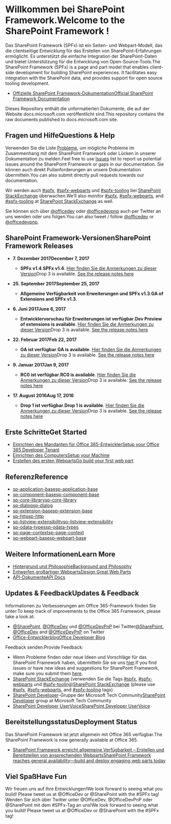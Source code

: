 # <a name="welcome-to-the-sharepoint-framework"></a><span data-ttu-id="bf9ed-101">Willkommen bei SharePoint Framework.</span><span class="sxs-lookup"><span data-stu-id="bf9ed-101">Welcome to the SharePoint Framework !</span></span>

<span data-ttu-id="bf9ed-p101">Das SharePoint Framework (SPFx) ist ein Seiten- und Webpart-Modell, das die clientseitige Entwicklung für das Erstellen von SharePoint-Erfahrungen ermöglicht. Es unterstützt die einfache Integration der SharePoint-Daten und bietet Unterstützung für die Entwicklung von Open-Source-Tools.</span><span class="sxs-lookup"><span data-stu-id="bf9ed-p101">The SharePoint Framework (SPFx) is a page and part model that enables client-side development for building SharePoint experiences. It facilitates easy integration with the SharePoint data, and provides support for open source tooling development.</span></span>

* <span data-ttu-id="bf9ed-104">[Offizielle SharePoint Framework-Dokumentation](http://aka.ms/spfx)</span><span class="sxs-lookup"><span data-stu-id="bf9ed-104">[Official SharePoint Framework Documentation](http://aka.ms/spfx)</span></span>

<span data-ttu-id="bf9ed-105">Dieses Repository enthält die unformatierten Dokumente, die auf der Website docs.microsoft.com veröffentlicht sind.</span><span class="sxs-lookup"><span data-stu-id="bf9ed-105">This repository contains the raw documents published to docs.microsoft.com site.</span></span>

## <a name="questions--help"></a><span data-ttu-id="bf9ed-106">Fragen und Hilfe</span><span class="sxs-lookup"><span data-stu-id="bf9ed-106">Questions & Help</span></span>

<span data-ttu-id="bf9ed-107">Verwenden Sie die Liste [Probleme](((https://github.com/SharePoint/sp-dev-docs/issues))), um mögliche Probleme im Zusammenhang mit dem SharePoint Framework oder Lücken in unserer Dokumentation zu melden.</span><span class="sxs-lookup"><span data-stu-id="bf9ed-107">Feel free to use [Issues](((https://github.com/SharePoint/sp-dev-docs/issues))) list to report us potential issues around the SharePoint Framework or gaps in our documentation.</span></span> <span data-ttu-id="bf9ed-108">Sie können auch direkt Pullanforderungen an unsere Dokumentation übermitteln.</span><span class="sxs-lookup"><span data-stu-id="bf9ed-108">You can also submit directly pull requests towards our documentation.</span></span> 

<span data-ttu-id="bf9ed-109">Wir werden auch [#spfx](((http://sharepoint.stackexchange.com/)tags/spfx/)), [#spfx-webparts](((http://sharepoint.stackexchange.com/)tags/spfx-webparts/)) und [#spfx-tooling](((http://sharepoint.stackexchange.com/)tags/spfx-tooling/)) bei [SharePoint StackExchange](http://sharepoint.stackexchange.com/) überwachen.</span><span class="sxs-lookup"><span data-stu-id="bf9ed-109">We’ll also monitor [#spfx](((http://sharepoint.stackexchange.com/)tags/spfx/)), [#spfx-webparts](((http://sharepoint.stackexchange.com/)tags/spfx-webparts/)), and [#spfx-tooling](((http://sharepoint.stackexchange.com/)tags/spfx-tooling/)) at [SharePoint StackExchange](http://sharepoint.stackexchange.com/) as well.</span></span>

<span data-ttu-id="bf9ed-110">Sie können sich über [@officedev](https://twitter.com/officedev) oder [@officedevpnp](https://twitter.com/officedevpnp) auch per Twitter an uns wenden oder uns folgen.</span><span class="sxs-lookup"><span data-stu-id="bf9ed-110">You can also tweet / follow [@officedev](https://twitter.com/officedev) or [@officedevpnp](https://twitter.com/officedevpnp).</span></span>

## <a name="sharepoint-framework-releases"></a><span data-ttu-id="bf9ed-111">SharePoint Framework-Versionen</span><span class="sxs-lookup"><span data-stu-id="bf9ed-111">SharePoint Framework Releases</span></span>
* <span data-ttu-id="bf9ed-112">**7. Dezember 2017**</span><span class="sxs-lookup"><span data-stu-id="bf9ed-112">**December 7, 2017**</span></span>
   *  <span data-ttu-id="bf9ed-113">**SPFx v1.4**.</span><span class="sxs-lookup"><span data-stu-id="bf9ed-113">**SPFx v1.4**.</span></span> <span data-ttu-id="bf9ed-114">[Hier finden Sie die Anmerkungen zu dieser Version](https://github.com/SharePoint/sp-dev-docs/wiki/Release-Notes-for-SPFx-Package-Version-1.4)</span><span class="sxs-lookup"><span data-stu-id="bf9ed-114">Drop 3 is available.  [See the release notes here](https://github.com/SharePoint/sp-dev-docs/wiki/Release-Notes-for-SPFx-Package-Version-1.4)</span></span>

* <span data-ttu-id="bf9ed-115">**25. September 2017**</span><span class="sxs-lookup"><span data-stu-id="bf9ed-115">**September 25, 2017**</span></span>
   *  <span data-ttu-id="bf9ed-116">**Allgemeine Verfügbarkeit von Erweiterungen und SPFx v1.3**.</span><span class="sxs-lookup"><span data-stu-id="bf9ed-116">**GA of Extensions and SPFx v1.3**.</span></span>

* <span data-ttu-id="bf9ed-117">**6. Juni 2017**</span><span class="sxs-lookup"><span data-stu-id="bf9ed-117">**June 6, 2017**</span></span>
   *  <span data-ttu-id="bf9ed-118">**Entwicklervorschau für Erweiterungen ist verfügbar**.</span><span class="sxs-lookup"><span data-stu-id="bf9ed-118">**Dev Preview of extensions is available**.</span></span>  <span data-ttu-id="bf9ed-119">[Hier finden Sie die Anmerkungen zu dieser Version](https://github.com/SharePoint/sp-dev-docs/wiki/Release-Notes---Extensions-Dev-Preview-Drop-1)</span><span class="sxs-lookup"><span data-stu-id="bf9ed-119">Drop 3 is available.  [See the release notes here](https://github.com/SharePoint/sp-dev-docs/wiki/Release-Notes---Extensions-Dev-Preview-Drop-1)</span></span>

* <span data-ttu-id="bf9ed-120">**22. Februar 2017**</span><span class="sxs-lookup"><span data-stu-id="bf9ed-120">**Feb 22, 2017**</span></span>
   *  <span data-ttu-id="bf9ed-121">**GA ist verfügbar**.</span><span class="sxs-lookup"><span data-stu-id="bf9ed-121">**GA is available**.</span></span>  <span data-ttu-id="bf9ed-122">[Hier finden Sie die Anmerkungen zu dieser Version](https://github.com/SharePoint/sp-dev-docs/wiki/Release-Notes-GA)</span><span class="sxs-lookup"><span data-stu-id="bf9ed-122">Drop 3 is available.  [See the release notes here](https://github.com/SharePoint/sp-dev-docs/wiki/Release-Notes-GA)</span></span>

* <span data-ttu-id="bf9ed-123">**9. Januar 2017**</span><span class="sxs-lookup"><span data-stu-id="bf9ed-123">**Jan 9, 2017**</span></span>
   *  <span data-ttu-id="bf9ed-124">**RC0 ist verfügbar**.</span><span class="sxs-lookup"><span data-stu-id="bf9ed-124">**RC0 is available**.</span></span>  <span data-ttu-id="bf9ed-125">[Hier finden Sie die Anmerkungen zu dieser Version](https://github.com/SharePoint/sp-dev-docs/wiki/Release-Notes-RC0)</span><span class="sxs-lookup"><span data-stu-id="bf9ed-125">Drop 3 is available.  [See the release notes here](https://github.com/SharePoint/sp-dev-docs/wiki/Release-Notes-RC0)</span></span>

* <span data-ttu-id="bf9ed-126">**17. August 2016**</span><span class="sxs-lookup"><span data-stu-id="bf9ed-126">**Aug 17, 2016**</span></span>
   * <span data-ttu-id="bf9ed-127">**Drop 1 ist verfügbar**.</span><span class="sxs-lookup"><span data-stu-id="bf9ed-127">**Drop 1 is available**.</span></span>  <span data-ttu-id="bf9ed-128">[Hier finden Sie die Anmerkungen zu dieser Version](https://github.com/SharePoint/sp-dev-docs/wiki/Drop-1)</span><span class="sxs-lookup"><span data-stu-id="bf9ed-128">Drop 3 is available.  [See the release notes here](https://github.com/SharePoint/sp-dev-docs/wiki/Drop-1)</span></span>
   
## <a name="get-started"></a><span data-ttu-id="bf9ed-129">Erste Schritte</span><span class="sxs-lookup"><span data-stu-id="bf9ed-129">Get Started</span></span>

* <span data-ttu-id="bf9ed-130">[Einrichten des Mandanten für Office 365-Entwickler](https://docs.microsoft.com/de-DE/sharepoint/dev/spfx/set-up-your-developer-tenant)</span><span class="sxs-lookup"><span data-stu-id="bf9ed-130">[Setup your Office 365 Developer Tenant](https://docs.microsoft.com/de-DE/sharepoint/dev/spfx/set-up-your-developer-tenant)</span></span>
* <span data-ttu-id="bf9ed-131">[Einrichten des Computers](https://docs.microsoft.com/de-DE/sharepoint/dev/spfx/set-up-your-development-environment)</span><span class="sxs-lookup"><span data-stu-id="bf9ed-131">[Setup your Machine](https://docs.microsoft.com/de-DE/sharepoint/dev/spfx/set-up-your-development-environment)</span></span>
* <span data-ttu-id="bf9ed-132">[Erstellen des ersten Webparts](https://docs.microsoft.com/de-DE/sharepoint/dev/spfx/web-parts/get-started/build-a-hello-world-web-part)</span><span class="sxs-lookup"><span data-stu-id="bf9ed-132">[Go build your first web part](https://docs.microsoft.com/de-DE/sharepoint/dev/spfx/web-parts/get-started/build-a-hello-world-web-part)</span></span>

## <a name="reference"></a><span data-ttu-id="bf9ed-133">Referenz</span><span class="sxs-lookup"><span data-stu-id="bf9ed-133">Reference</span></span>
* <span data-ttu-id="bf9ed-134">[sp-application-base](https://docs.microsoft.com/de-DE/javascript/api/sp-application-base)</span><span class="sxs-lookup"><span data-stu-id="bf9ed-134">[sp-application-base](https://docs.microsoft.com/de-DE/javascript/api/sp-application-base)</span></span>
* <span data-ttu-id="bf9ed-135">[sp-component-base](https://docs.microsoft.com/de-DE/javascript/api/sp-component-base)</span><span class="sxs-lookup"><span data-stu-id="bf9ed-135">[sp-component-base](https://docs.microsoft.com/de-DE/javascript/api/sp-component-base)</span></span>
* <span data-ttu-id="bf9ed-136">[sp-core-library](https://docs.microsoft.com/de-DE/javascript/api/sp-core-library)</span><span class="sxs-lookup"><span data-stu-id="bf9ed-136">[sp-core-library](https://docs.microsoft.com/de-DE/javascript/api/sp-core-library)</span></span>
* <span data-ttu-id="bf9ed-137">[sp-dialog](https://docs.microsoft.com/de-DE/javascript/api/sp-dialog)</span><span class="sxs-lookup"><span data-stu-id="bf9ed-137">[sp-dialog](https://docs.microsoft.com/de-DE/javascript/api/sp-dialog)</span></span>
* <span data-ttu-id="bf9ed-138">[sp-extension-base](https://docs.microsoft.com/de-DE/javascript/api/sp-extension-base)</span><span class="sxs-lookup"><span data-stu-id="bf9ed-138">[sp-extension-base](https://docs.microsoft.com/de-DE/javascript/api/sp-extension-base)</span></span>
* <span data-ttu-id="bf9ed-139">[sp-http](https://docs.microsoft.com/de-DE/javascript/api/sp-http)</span><span class="sxs-lookup"><span data-stu-id="bf9ed-139">[sp-http](https://docs.microsoft.com/de-DE/javascript/api/sp-http)</span></span>
* <span data-ttu-id="bf9ed-140">[sp-listview-extensibility](https://docs.microsoft.com/de-DE/javascript/api/sp-listview-extensibility)</span><span class="sxs-lookup"><span data-stu-id="bf9ed-140">[sp-listview-extensibility](https://docs.microsoft.com/de-DE/javascript/api/sp-listview-extensibility)</span></span>
* <span data-ttu-id="bf9ed-141">[sp-odata-types](https://docs.microsoft.com/de-DE/javascript/api/sp-odata-types)</span><span class="sxs-lookup"><span data-stu-id="bf9ed-141">[sp-odata-types](https://docs.microsoft.com/de-DE/javascript/api/sp-odata-types)</span></span>
* <span data-ttu-id="bf9ed-142">[sp-page-context](https://docs.microsoft.com/de-DE/javascript/api/sp-page-context)</span><span class="sxs-lookup"><span data-stu-id="bf9ed-142">[sp-page-context](https://docs.microsoft.com/de-DE/javascript/api/sp-page-context)</span></span>
* <span data-ttu-id="bf9ed-143">[sp-webpart-base](https://docs.microsoft.com/de-DE/javascript/api/sp-webpart-base)</span><span class="sxs-lookup"><span data-stu-id="bf9ed-143">[sp-webpart-base](https://docs.microsoft.com/de-DE/javascript/api/sp-webpart-base)</span></span>

## <a name="learn-more"></a><span data-ttu-id="bf9ed-144">Weitere Informationen</span><span class="sxs-lookup"><span data-stu-id="bf9ed-144">Learn More</span></span>

* <span data-ttu-id="bf9ed-145">[Hintergrund und Philosophie](https://docs.microsoft.com/de-DE/sharepoint/dev/spfx/sharepoint-framework-overview)</span><span class="sxs-lookup"><span data-stu-id="bf9ed-145">[Background and Philosophy](https://docs.microsoft.com/de-DE/sharepoint/dev/spfx/sharepoint-framework-overview)</span></span>
* <span data-ttu-id="bf9ed-146">[Entwerfen großartiger Webparts](https://docs.microsoft.com/de-DE/sharepoint/dev/design/design-guidance-overview)</span><span class="sxs-lookup"><span data-stu-id="bf9ed-146">[Design Great Web Parts](https://docs.microsoft.com/de-DE/sharepoint/dev/design/design-guidance-overview)</span></span>
* <span data-ttu-id="bf9ed-147">[API-Dokumente](https://docs.microsoft.com/de-DE/javascript/api/sp-application-base)</span><span class="sxs-lookup"><span data-stu-id="bf9ed-147">[API Docs](https://docs.microsoft.com/de-DE/javascript/api/sp-application-base)</span></span>

## <a name="updates--feedback"></a><span data-ttu-id="bf9ed-148">Updates & Feedback</span><span class="sxs-lookup"><span data-stu-id="bf9ed-148">Updates & Feedback</span></span>

<span data-ttu-id="bf9ed-149">Informationen zu Verbesserungen am Office 365-Framework finden Sie unter:</span><span class="sxs-lookup"><span data-stu-id="bf9ed-149">To keep track of improvements to the Office 365 Framework, please take a look at:</span></span>

* <span data-ttu-id="bf9ed-150">[@SharePoint](https://twitter.com/sharepoint), [@OfficeDev](https://twitter.com/officedev) und [@OfficeDevPnP](https://twitter.com/officedevpnp) bei Twitter</span><span class="sxs-lookup"><span data-stu-id="bf9ed-150">[@SharePoint](https://twitter.com/sharepoint), [@OfficeDev](https://twitter.com/officedev) and [@OfficeDevPnP](https://twitter.com/officedevpnp) on Twitter</span></span>
* <span data-ttu-id="bf9ed-151">[Office-Entwicklerblog](http://dev.office.com/blogs)</span><span class="sxs-lookup"><span data-stu-id="bf9ed-151">[Office Developer Blog](http://dev.office.com/blogs)</span></span>

<span data-ttu-id="bf9ed-152">Feedback senden:</span><span class="sxs-lookup"><span data-stu-id="bf9ed-152">Provide Feedback:</span></span>

* <span data-ttu-id="bf9ed-153">Wenn Probleme finden oder neue Ideen und Vorschläge für das SharePoint Framework haben, übermitteln Sie sie uns [hier](https://github.com/SharePoint/sp-dev-docs/issues).</span><span class="sxs-lookup"><span data-stu-id="bf9ed-153">If you find issues or have new ideas and suggestions for SharePoint Framework, make sure you submit them [here](https://github.com/SharePoint/sp-dev-docs/issues).</span></span>
* <span data-ttu-id="bf9ed-154">[SharePoint StackExchange](http://sharepoint.stackexchange.com/) (verwenden Sie die Tags [#spfx](((http://sharepoint.stackexchange.com/)tags/spfx/)), [#spfx-webparts](((http://sharepoint.stackexchange.com/)tags/spfx-webparts/)) und [#spfx-tooling](((http://sharepoint.stackexchange.com/)tags/spfx-tooling/)))</span><span class="sxs-lookup"><span data-stu-id="bf9ed-154">[SharePoint StackExchange](http://sharepoint.stackexchange.com/) (please use [#spfx](((http://sharepoint.stackexchange.com/)tags/spfx/)), [#spfx-webparts](((http://sharepoint.stackexchange.com/)tags/spfx-webparts/)), and [#spfx-tooling](((http://sharepoint.stackexchange.com/)tags/spfx-tooling/)) tags)</span></span>
* <span data-ttu-id="bf9ed-155">[SharePoint Developer](https://techcommunity.microsoft.com/t5/SharePoint-Developer/bd-p/SharePointDev)-Gruppe der Microsoft Tech Community</span><span class="sxs-lookup"><span data-stu-id="bf9ed-155">[SharePoint Developer](https://techcommunity.microsoft.com/t5/SharePoint-Developer/bd-p/SharePointDev) group at Microsoft Tech Community</span></span>
* <span data-ttu-id="bf9ed-156">[SharePoint Developer UserVoice](https://sharepoint.uservoice.com/forums/329220-sharepoint-dev-platform)</span><span class="sxs-lookup"><span data-stu-id="bf9ed-156">[SharePoint Developer UserVoice](https://sharepoint.uservoice.com/forums/329220-sharepoint-dev-platform)</span></span>

## <a name="deployment-status"></a><span data-ttu-id="bf9ed-157">Bereitstellungsstatus</span><span class="sxs-lookup"><span data-stu-id="bf9ed-157">Deployment Status</span></span>
<span data-ttu-id="bf9ed-158">Das SharePoint Framework ist jetzt allgemein mit Office 365 verfügbar.</span><span class="sxs-lookup"><span data-stu-id="bf9ed-158">The SharePoint Framework is now generally available at Office 365.</span></span>

- <span data-ttu-id="bf9ed-159">[SharePoint Framework erreicht allgemeine Verfügbarkeit – Erstellen und Bereitstellen von ansprechenden Webparts](https://blogs.office.com/2017/02/23/sharepoint-framework-reaches-general-availability-build-and-deploy-engaging-web-parts-today/)</span><span class="sxs-lookup"><span data-stu-id="bf9ed-159">[SharePoint Framework reaches general availability—build and deploy engaging web parts today](https://blogs.office.com/2017/02/23/sharepoint-framework-reaches-general-availability-build-and-deploy-engaging-web-parts-today/)</span></span>

## <a name="have-fun"></a><span data-ttu-id="bf9ed-160">Viel Spaß</span><span class="sxs-lookup"><span data-stu-id="bf9ed-160">Have Fun</span></span>

<span data-ttu-id="bf9ed-161">Wir freuen uns auf Ihre Entwicklungen!</span><span class="sxs-lookup"><span data-stu-id="bf9ed-161">We look forward to seeing what you build! Please tweet us at @OfficeDev or @SharePoint with the #SPFx tag!</span></span> <span data-ttu-id="bf9ed-162">Wenden Sie sich über Twitter unter @OfficeDev, @OfficeDevPnP oder @SharePoint mit dem #SPFx-Tag an uns!</span><span class="sxs-lookup"><span data-stu-id="bf9ed-162">We look forward to seeing what you build! Please tweet us at @OfficeDev or @SharePoint with the #SPFx tag!</span></span>
